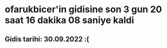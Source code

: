 # ofarukbicer'in gidisine son 3 gun 20 saat 16 dakika 08 saniye kaldi

## Gidis tarihi: 30.09.2022 :(